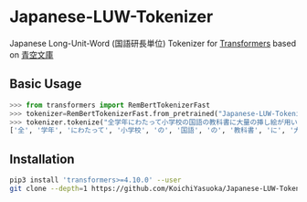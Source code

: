 # Japanese-LUW-Tokenizer

Japanese Long-Unit-Word (国語研長単位) Tokenizer for [Transformers](https://huggingface.co/transformers) based on [青空文庫](https://www.aozora.gr.jp/)

## Basic Usage

```py
>>> from transformers import RemBertTokenizerFast
>>> tokenizer=RemBertTokenizerFast.from_pretrained("Japanese-LUW-Tokenizer")
>>> tokenizer.tokenize("全学年にわたって小学校の国語の教科書に大量の挿し絵が用いられている")
['全', '学年', 'にわたって', '小学校', 'の', '国語', 'の', '教科書', 'に', '大量', 'の', '挿し', '絵', 'が', '用い', 'られ', 'ている']
```

## Installation

```sh
pip3 install 'transformers>=4.10.0' --user
git clone --depth=1 https://github.com/KoichiYasuoka/Japanese-LUW-Tokenizer
```

